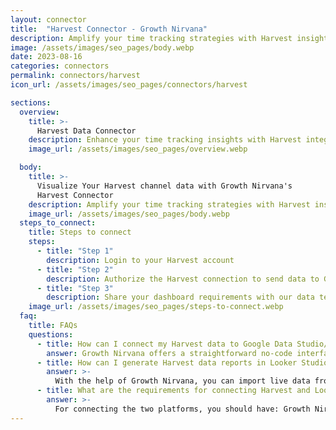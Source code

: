 ```yaml
---
layout: connector
title:  "Harvest Connector - Growth Nirvana"
description: Amplify your time tracking strategies with Harvest insights integrated into Looker Studio.
image: /assets/images/seo_pages/body.webp
date: 2023-08-16
categories: connectors
permalink: connectors/harvest
icon_url: /assets/images/seo_pages/connectors/harvest

sections:
  overview:
    title: >-
      Harvest Data Connector
    description: Enhance your time tracking insights with Harvest integration. Seamlessly merge time tracking data from Harvest with Looker Studio's analytical capabilities, unlocking insights that drive project management strategies, resource allocation, and operational excellence.
    image_url: /assets/images/seo_pages/overview.webp

  body:
    title: >-
      Visualize Your Harvest channel data with Growth Nirvana's
      Harvest Connector
    description: Amplify your time tracking strategies with Harvest insights integrated into Looker Studio.
    image_url: /assets/images/seo_pages/body.webp
  steps_to_connect:
    title: Steps to connect
    steps:
      - title: "Step 1"
        description: Login to your Harvest account
      - title: "Step 2"
        description: Authorize the Harvest connection to send data to Growth Nirvana
      - title: "Step 3"
        description: Share your dashboard requirements with our data team. We will build the report for you.
    image_url: /assets/images/seo_pages/steps-to-connect.webp
  faq:
    title: FAQs
    questions:
      - title: How can I connect my Harvest data to Google Data Studio/Looker Studio?
        answer: Growth Nirvana offers a straightforward no-code interface to connect to Harvest data sources.
      - title: How can I generate Harvest data reports in Looker Studio?
        answer: >-
          With the help of Growth Nirvana, you can import live data from Harvest into Looker Studio. These data can be viewed in charts, tables, and dashboards to generate branded reports that can be shared instantly.
      - title: What are the requirements for connecting Harvest and Looker Studio?
        answer: >-
          For connecting the two platforms, you should have: Growth Nirvana Account and Harvest Ads Account
---
```

